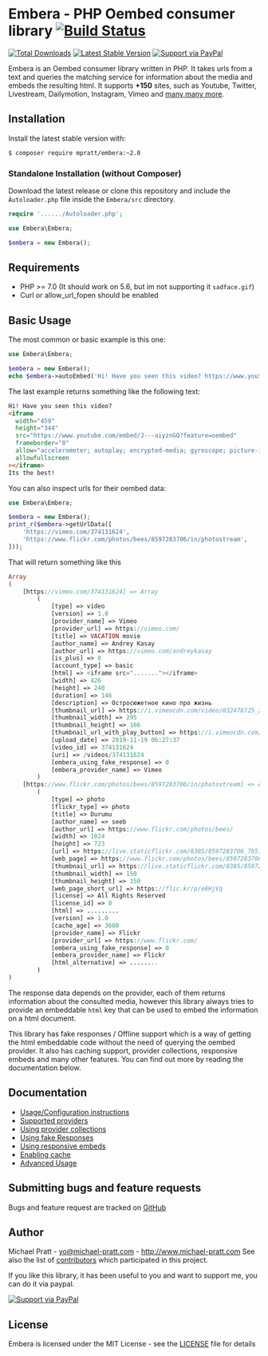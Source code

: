 # Embera - PHP Oembed consumer library [![Build Status](https://travis-ci.org/mpratt/embera.svg?branch=master)](https://travis-ci.org/mpratt/embera)

[![Total Downloads](https://img.shields.io/packagist/dt/mpratt/embera.svg)](https://packagist.org/packages/mpratt/embera)
[![Latest Stable Version](https://img.shields.io/packagist/v/mpratt/embera.svg)](https://packagist.org/packages/mpratt/embera)
[![Support via PayPal](https://cdn.rawgit.com/twolfson/paypal-github-button/1.0.0/dist/button.svg)](https://paypal.me/mtpratt)

Embera is an Oembed consumer library written in PHP.
It takes urls from a text and queries the matching service for information about the media and embeds the resulting html.
It supports **+150** sites, such as Youtube, Twitter, Livestream, Dailymotion, Instagram, Vimeo and [many many more](doc/02-providers.md).

## Installation

Install the latest stable version with:

```bash
$ composer require mpratt/embera:~2.0
```

### Standalone Installation (without Composer)

Download the latest release or clone this repository and include the `Àutoloader.php` file inside the `Embera/src` directory.

```php
require '....../Autoloader.php';

use Embera\Embera;

$embera = new Embera();
```

## Requirements

- PHP >= 7.0 (It should work on 5.6, but im not supporting it `sadface.gif`)
- Curl or allow_url_fopen should be enabled

## Basic Usage

The most common or basic example is this one:

```php
use Embera\Embera;

$embera = new Embera();
echo $embera->autoEmbed('Hi! Have you seen this video? https://www.youtube.com/watch?v=J---aiyznGQ Its the best!');
```

The last example returns something like the following text:

```html
Hi! Have you seen this video?
<iframe
  width="459"
  height="344"
  src="https://www.youtube.com/embed/J---aiyznGQ?feature=oembed"
  frameborder="0"
  allow="accelerometer; autoplay; encrypted-media; gyroscope; picture-in-picture"
  allowfullscreen
></iframe>
Its the best!
```

You can also inspect urls for their oembed data:

```php
use Embera\Embera;

$embera = new Embera();
print_r($embera->getUrlData([
    'https://vimeo.com/374131624',
    'https://www.flickr.com/photos/bees/8597283706/in/photostream',
]));
```

That will return something like this

```php
Array
(
    [https://vimeo.com/374131624] => Array
        (
            [type] => video
            [version] => 1.0
            [provider_name] => Vimeo
            [provider_url] => https://vimeo.com/
            [title] => VACATION movie
            [author_name] => Andrey Kasay
            [author_url] => https://vimeo.com/andreykasay
            [is_plus] => 0
            [account_type] => basic
            [html] => <iframe src="......."></iframe>
            [width] => 426
            [height] => 240
            [duration] => 146
            [description] => Остросюжетное кино про жизнь
            [thumbnail_url] => https://i.vimeocdn.com/video/832478725_295x166.jpg
            [thumbnail_width] => 295
            [thumbnail_height] => 166
            [thumbnail_url_with_play_button] => https://i.vimeocdn.com/......Fcrawler_play.png
            [upload_date] => 2019-11-19 06:27:37
            [video_id] => 374131624
            [uri] => /videos/374131624
            [embera_using_fake_response] => 0
            [embera_provider_name] => Vimeo
        )
    [https://www.flickr.com/photos/bees/8597283706/in/photostream] => Array
        (
            [type] => photo
            [flickr_type] => photo
            [title] => Durumu
            [author_name] => ‮‭‬bees‬
            [author_url] => https://www.flickr.com/photos/bees/
            [width] => 1024
            [height] => 723
            [url] => https://live.staticflickr.com/8385/8597283706_7b51ea50b1_b.jpg
            [web_page] => https://www.flickr.com/photos/bees/8597283706/
            [thumbnail_url] => https://live.staticflickr.com/8385/8597283706_7b51ea50b1_q.jpg
            [thumbnail_width] => 150
            [thumbnail_height] => 150
            [web_page_short_url] => https://flic.kr/p/e6HjVq
            [license] => All Rights Reserved
            [license_id] => 0
            [html] => .........
            [version] => 1.0
            [cache_age] => 3600
            [provider_name] => Flickr
            [provider_url] => https://www.flickr.com/
            [embera_using_fake_response] => 0
            [embera_provider_name] => Flickr
            [html_alternative] => ........
        )
)
```

The response data depends on the provider, each of them returns information about the consulted
media, however this library always tries to provide an embeddable `html` key that can be used to
embed the information on a html document.

This library has fake responses / Offline support which is a way of getting the html embeddable code without the
need of querying the oembed provider. It also has caching support, provider collections, responsive
embeds and many other features. You can find out more by reading the documentation below.

## Documentation

- [Usage/Configuration instructions](doc/01-usage.md)
- [Supported providers](doc/02-providers.md)
- [Using provider collections](doc/03-provider-collections.md)
- [Using fake Responses](doc/04-fake-responses.md)
- [Using responsive embeds](doc/05-responsive-embeds.md)
- [Enabling cache](doc/06-caching.md)
- [Advanced Usage](doc/07-advanced-usage.md)

## Submitting bugs and feature requests

Bugs and feature request are tracked on [GitHub](https://github.com/mpratt/Embera/issues)

## Author

Michael Pratt - <yo@michael-pratt.com> - <http://www.michael-pratt.com>
See also the list of [contributors](https://github.com/mpratt/Embera/contributors) which participated in this project.

If you like this library, it has been useful to you and want to support me, you can do it via paypal.

[![Support via PayPal](https://cdn.rawgit.com/twolfson/paypal-github-button/1.0.0/dist/button.svg)](https://paypal.me/mtpratt)

## License

Embera is licensed under the MIT License - see the [LICENSE](LICENSE) file for details
